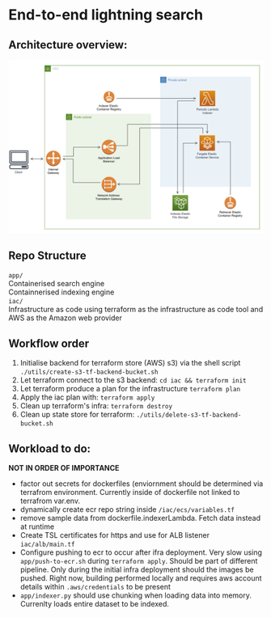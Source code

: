 # **End-to-end lightning search** 

## Architecture overview:
![](media/searchArchitecture.png "MLFlow configuration")



## Repo Structure
`app/` <br>
Containerised search engine
<br>
Containnerised indexing engine
<br>
`iac/`<br>
Infrastructure as code using terraform as the infrastructure as code tool and AWS as the Amazon web provider

## Workflow order
1) Initialise backend for terraform store (AWS) s3) via the shell script
`./utils/create-s3-tf-backend-bucket.sh`
2) Let terraform connect to the s3 backend:
`cd iac && terraform init`
3) Let terraform produce a plan for the infrastructure
`terraform plan`
4) Apply the iac plan with:
`terraform apply`
5) Clean up terraform's infra:
`terraform destroy`
6) Clean up state store for terraform:
`./utils/delete-s3-tf-backend-bucket.sh`


## Workload to do:
**NOT IN ORDER OF IMPORTANCE**
- factor out secrets for dockerfiles (enviornment should be determined via terrafrom environment. Currently inside of dockerfile not linked to terrafrom var.env. 
- dynamically create ecr repo string inside `/iac/ecs/variables.tf`
- remove sample data from dockerfile.indexerLambda. Fetch data instead at runtime 
- Create TSL certificates for https and use for ALB listener `iac/alb/main.tf`
- Configure pushing to ecr to occur after ifra deployment. Very slow using `app/push-to-ecr.sh` during `terraform apply`. Should be part of different pipeline. Only during the initial infra deployment should the images be pushed. Right now, building performed locally and requires aws account details within `.aws/credentials` to be present
- `app/indexer.py` should use chunking when loading data into memory. Currenlty loads entire dataset to be indexed.
<br>
